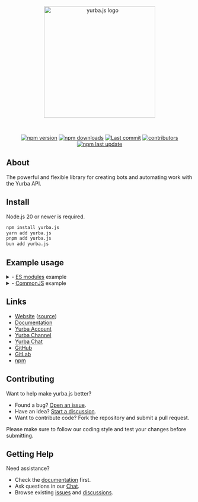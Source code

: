 <div align="center">
  <br />
  <p>
    <a href="https://yurba.js.org"><img src="https://yurbajs.vercel.app/logo.svg" width="300" alt="yurba.js logo" /></a>
  </p>
  <br />
  <p>
    <a href="https://www.npmjs.com/package/yurba.js"><img src="https://img.shields.io/npm/v/yurba.js.svg?maxAge=3600" alt="npm version" /></a>
    <a href="https://www.npmjs.com/package/yurba.js"><img src="https://img.shields.io/npm/dt/yurba.js.svg?maxAge=3600" alt="npm downloads" /></a>
    <a href="https://github.com/yurbajs/yurba.js/commits/main"><img src="https://img.shields.io/github/last-commit/yurbajs/yurba.js.svg?logo=github&logoColor=ffffff" alt="Last commit" /></a>
    <a href="https://github.com/yurbajs/yurba.js/graphs/contributors"><img src="https://img.shields.io/github/contributors/yurbajs/yurba.js.svg?maxAge=3600&logo=github&logoColor=fff&color=00c7be" alt="contributors" /></a>
    <a href="https://www.npmjs.com/package/yurba.js"><img src="https://img.shields.io/npm/last-update/yurba.js" alt="npm last update"></a>
  </p>
</div>

## About
The powerful and flexible library for creating bots and automating work with the Yurba API.  

## Install
Node.js 20 or newer is required.

```sh
npm install yurba.js
yarn add yurba.js
pnpm add yurba.js
bun add yurba.js
````

## Example usage

<details>
<summary>- <a href="https://nodejs.org/api/esm.html#enabling">ES modules</a> example</summary>

```js
import { Client } from "yurba.js";

const client = new Client('TOKEN');

client.registerCommand('hi', { name: 'string' }, (message, args) => {
    message.reply(`Hello, ${args.name}!`);
});

client.on('ready', () => {
    console.log('Ready!');
});

client.init();
```

</details>

<details> 
<summary>- <a href="https://nodejs.org/api/modules.html">CommonJS</a> example</summary>

```js
const { Client } = require("yurba.js");

const client = new Client('TOKEN');

client.registerCommand('hi', { name: 'string' }, (message, args) => {
    message.reply(`Hello, ${args.name}!`);
});

client.on('ready', () => {
    console.log('Ready!');
});

client.init();
```

</details>

## Links

* [Website][website] ([source][website-source])
* [Documentation][documentation]
* [Yurba Account][yurba]
* [Yurba Channel][yurba-channel]
* [Yurba Chat][yurba-chat]
* [GitHub][source]
* [GitLab][gitlab]
* [npm][npm]

## Contributing

Want to help make yurba.js better?

* Found a bug? [Open an issue](https://github.com/yurbajs/yurba.js/issues/new).
* Have an idea? [Start a discussion](https://github.com/yurbajs/yurba.js/discussions).
* Want to contribute code? Fork the repository and submit a pull request.

Please make sure to follow our coding style and test your changes before submitting.

## Getting Help

Need assistance?

* Check the [documentation][documentation] first.
* Ask questions in our [Chat][yurba-chat].
* Browse existing [issues](https://github.com/yurbajs/yurba.js/issues) and [discussions](https://github.com/yurbajs/yurba.js/discussions).

[gitlab]: https://gitlab.com/yurbajs/yurba.js
[source]: https://github.com/yurbajs/yurba.js/tree/main/packages/yurba.js
[website]: https://yurba.js.org
[website-source]: https://github.com/yurbajs/yurba.js
[documentation]: https://yurba.js.org/docs
[yurba]: https://me.yurba.one/yurbajs
[yurba-channel]: https://me.yurba.one/yjs
[yurba-chat]: https://me.yurba.one/yurba.js
[npm]: https://www.npmjs.com/package/yurba.js

